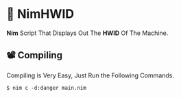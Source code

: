 
# 🪪 NimHWID
**Nim** Script That Displays Out The **HWID** Of The Machine.  
## 📽️ Compiling
Compiling is Very Easy, Just Run the Following Commands.
```
$ nim c -d:danger main.nim
```
